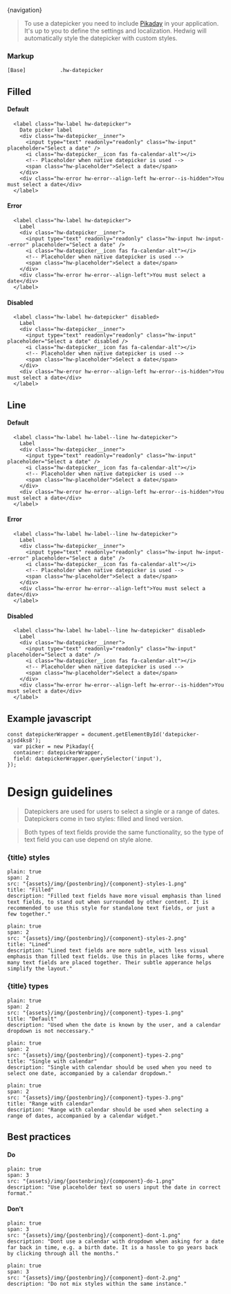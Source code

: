 

{navigation}


> To use a datepicker you need to include [Pikaday](https://github.com/dbushell/Pikaday) in your application.
> It's up to you to define the settings and localization. 
> Hedwig will automatically style the datepicker with custom styles.


### Markup
```code
[Base]           .hw-datepicker
```



## Filled

#### Default

```html|span-3,plain,light
  <label class="hw-label hw-datepicker">
    Date picker label
    <div class="hw-datepicker__inner">
      <input type="text" readonly="readonly" class="hw-input" placeholder="Select a date" />
      <i class="hw-datepicker__icon fas fa-calendar-alt"></i>
      <!-- Placeholder when native datepicker is used -->
      <span class="hw-placeholder">Select a date</span>
    </div>
    <div class="hw-error hw-error--align-left hw-error--is-hidden">You must select a date</div>
  </label>
```

#### Error

```html|span-3,plain,light
  <label class="hw-label hw-datepicker">
    Label
    <div class="hw-datepicker__inner">
      <input type="text" readonly="readonly" class="hw-input hw-input--error" placeholder="Select a date" />
      <i class="hw-datepicker__icon fas fa-calendar-alt"></i>
      <!-- Placeholder when native datepicker is used -->
      <span class="hw-placeholder">Select a date</span>
    </div>
    <div class="hw-error hw-error--align-left">You must select a date</div>
  </label>
```

#### Disabled

```html|span-3,plain,light
  <label class="hw-label hw-datepicker" disabled>
    Label
    <div class="hw-datepicker__inner">
      <input type="text" readonly="readonly" class="hw-input" placeholder="Select a date" disabled />
      <i class="hw-datepicker__icon fas fa-calendar-alt"></i>
      <!-- Placeholder when native datepicker is used -->
      <span class="hw-placeholder">Select a date</span>
    </div>
    <div class="hw-error hw-error--align-left hw-error--is-hidden">You must select a date</div>
  </label>
```


## Line

#### Default

```html|span-3,plain,light
  <label class="hw-label hw-label--line hw-datepicker">
    Label
    <div class="hw-datepicker__inner">
      <input type="text" readonly="readonly" class="hw-input" placeholder="Select a date" />
      <i class="hw-datepicker__icon fas fa-calendar-alt"></i>
      <!-- Placeholder when native datepicker is used -->
      <span class="hw-placeholder">Select a date</span>
    </div>
    <div class="hw-error hw-error--align-left hw-error--is-hidden">You must select a date</div>
  </label>
```

#### Error

```html|span-3,plain,light
  <label class="hw-label hw-label--line hw-datepicker">
    Label
    <div class="hw-datepicker__inner">
      <input type="text" readonly="readonly" class="hw-input hw-input--error" placeholder="Select a date" />
      <i class="hw-datepicker__icon fas fa-calendar-alt"></i>
      <!-- Placeholder when native datepicker is used -->
      <span class="hw-placeholder">Select a date</span>
    </div>
    <div class="hw-error hw-error--align-left">You must select a date</div>
  </label>
```

#### Disabled

```html|span-3,plain,light
  <label class="hw-label hw-label--line hw-datepicker" disabled>
    Label
    <div class="hw-datepicker__inner">
      <input type="text" readonly="readonly" class="hw-input" placeholder="Select a date" />
      <i class="hw-datepicker__icon fas fa-calendar-alt"></i>
      <!-- Placeholder when native datepicker is used -->
      <span class="hw-placeholder">Select a date</span>
    </div>
    <div class="hw-error hw-error--align-left hw-error--is-hidden">You must select a date</div>
  </label>
```



## Example javascript

```
const datepickerWrapper = document.getElementById('datepicker-ajsd4ks8');
  var picker = new Pikaday({ 
  container: datepickerWrapper,
  field: datepickerWrapper.querySelector('input'), 
});
```








# Design guidelines

> Datepickers are used for users to select a single or a range of dates. Datepickers come in two styles: filled and lined version.

> Both types of text fields provide the same functionality, so the type of text field you can use depend on style alone.




### {title} styles
```image
plain: true
span: 2
src: "{assets}/img/{postenbring}/{component}-styles-1.png"
title: "Filled"
description: "Filled text fields have more visual emphasis than lined text fields, to stand out when surrounded by other content. It is recommended to use this style for standalone text fields, or just a few together."
```
```image
plain: true
span: 2
src: "{assets}/img/{postenbring}/{component}-styles-2.png"
title: "Lined"
description: "Lined text fields are more subtle, with less visual emphasis than filled text fields. Use this in places like forms, where many text fields are placed together. Their subtle apperance helps simplify the layout."
```





### {title} types
```image
plain: true
span: 2
src: "{assets}/img/{postenbring}/{component}-types-1.png"
title: "Default"
description: "Used when the date is known by the user, and a calendar dropdown is not neccessary."
```
```image
plain: true
span: 2
src: "{assets}/img/{postenbring}/{component}-types-2.png"
title: "Single with calendar"
description: "Single with calendar should be used when you need to select one date, accompanied by a calendar dropdown."
```
```image
plain: true
span: 2
src: "{assets}/img/{postenbring}/{component}-types-3.png"
title: "Range with calendar"
description: "Range with calendar should be used when selecting a range of dates, accompanied by a calendar widget."
```








## Best practices

#### Do

```image
plain: true
span: 3
src: "{assets}/img/{postenbring}/{component}-do-1.png"
description: "Use placeholder text so users input the date in correct format."
```

#### Don't
  
```image
plain: true
span: 3
src: "{assets}/img/{postenbring}/{component}-dont-1.png"
description: "Dont use a calendar with dropdown when asking for a date far back in time, e.g. a birth date. It is a hassle to go years back by clicking through all the months."
```
```image
plain: true
span: 3
src: "{assets}/img/{postenbring}/{component}-dont-2.png"
description: "Do not mix styles within the same instance."
```